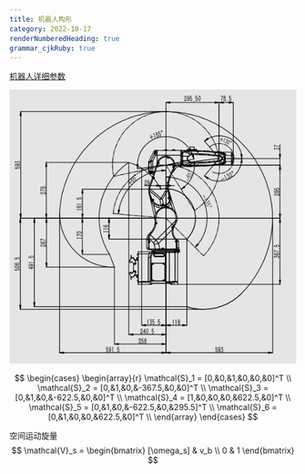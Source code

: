 ```yaml
---
title: 机器人构形
category: 2022-10-17
renderNumberedHeading: true
grammar_cjkRuby: true
---
```



[机器人详细参数]((https://www.efort.com.cn/web/upload/2022/04/20/16504191658016cu573.pdf))

![机器人包络图](./images/1665995736356.png)

$$
\begin{cases}
\begin{array}{r}
\mathcal{S}_1 = [0,&0,&1,&0,&0,&0]^T \\
\mathcal{S}_2 = [0,&1,&0,&-367.5,&0,&0]^T \\
\mathcal{S}_3 = [0,&1,&0,&-622.5,&0,&0]^T \\
\mathcal{S}_4 = [1,&0,&0,&0,&622.5,&0]^T \\
\mathcal{S}_5 = [0,&1,&0,&-622.5,&0,&295.5]^T \\
\mathcal{S}_6 = [0,&1,&0,&0,&622.5,&0]^T \\
\end{array}
\end{cases}
$$

空间运动旋量
$$
\mathcal{V}_s = \begin{bmatrix}
[\omega_s] & v_b \\
0 & 1
\end{bmatrix}
$$